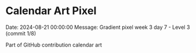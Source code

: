 # Calendar Art Pixel

Date: 2024-08-21 00:00:00
Message: Gradient pixel week 3 day 7 - Level 3 (commit 1/8)

Part of GitHub contribution calendar art
